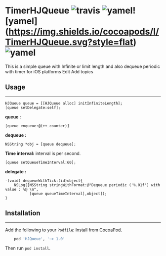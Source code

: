 # TimerHJQueue ![travis](https://travis-ci.org/Husseinhj/TimerHJQueue.svg?branch=master) ![yamel](https://img.shields.io/cocoapods/p/TimerHJQueue.svg?style=flat)![yamel] (https://img.shields.io/cocoapods/l/TimerHJQueue.svg?style=flat) ![yamel](https://img.shields.io/cocoapods/v/TimerHJQueue.svg?style=flat)
This is a simple queue with Infinite or limit length and also dequeue periodic with timer for iOS platforms Edit Add topics

## Usage
----------
``` objc
HJQueue queue = [[HJQueue alloc] initInfiniteLength];
[queue setDelegate:self];
```
**queue :**
``` objc
[queue enqueue:@(++_counter)]
```
**dequeue :**
``` objc
NSString *obj = [queue dequeue];
```
**Time interval:**
interval is per second.
```objc
[queue setQueueTimeInterval:60];
```
**delegate :** 
```objc
-(void) dequeueWithTick:(id)object{
    NSLog([NSString stringWithFormat:@"Dequeue periodic ('%.01f') with value : %@ \n",
           [queue queueTimeInterval],object]);
}
```

## Installation
----------
Add the following to your `Podfile`:
Install from [CocoaPod.](https://cocoapods.org/?q=HJqueue)
``` ruby
    pod 'HJQueue', '~> 1.0'
```
Then run `pod install`.
